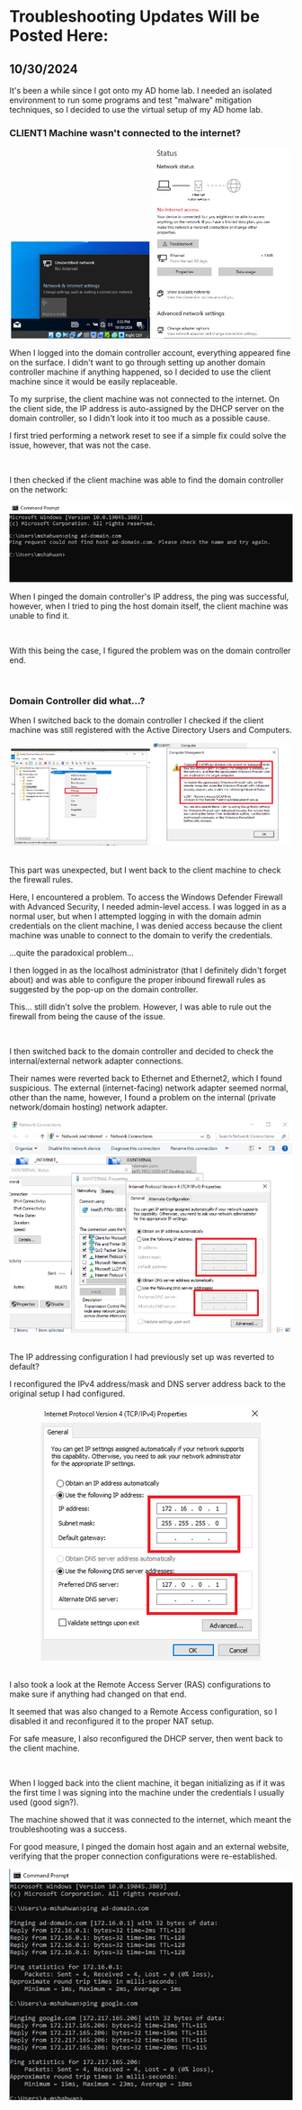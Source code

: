 # Troubleshooting Updates Will be Posted Here:

## 10/30/2024

It's been a while since I got onto my AD home lab.
I needed an isolated environment to run some programs and test "malware" mitigation techniques, so I decided to use the virtual setup of my AD home lab.

### CLIENT1 Machine wasn't connected to the internet?
<div align="center">
	<img width = "49%" src="https://github.com/mohammedshahwan/Active-Directory/blob/main/assets/Troubleshooting1/Trb1.png">
  <img width = "49%" src="https://github.com/mohammedshahwan/Active-Directory/blob/main/assets/Troubleshooting1/Trb2.png">
</div>

When I logged into the domain controller account, everything appeared fine on the surface. I didn't want to go through setting up another domain controller machine if anything happened,
so I decided to use the client machine since it would be easily replaceable.

To my surprise, the client machine was not connected to the internet. On the client side, the IP address is auto-assigned by the DHCP server on the domain controller, so I didn't look into it too much as a possible cause.

I first tried performing a network reset to see if a simple fix could solve the issue, however, that was not the case.

<br />

I then checked if the client machine was able to find the domain controller on the network:

<div align="center">
	<img src="https://github.com/mohammedshahwan/Active-Directory/blob/main/assets/Troubleshooting1/Trb3.png">
</div>

When I pinged the domain controller's IP address, the ping was successful, however, when I tried to ping the host domain itself, the client machine was unable to find it.

<br />

With this being the case, I figured the problem was on the domain controller end.

<br />

### Domain Controller did what...?

When I switched back to the domain controller I checked if the client machine was still registered with the Active Directory Users and Computers.

<div align="center">
	<img width = "49%" src="https://github.com/mohammedshahwan/Active-Directory/blob/main/assets/Troubleshooting1/Trb4.png">
  <img width = "49%" src="https://github.com/mohammedshahwan/Active-Directory/blob/main/assets/Troubleshooting1/Trb5.png">
</div>

<br />

This part was unexpected, but I went back to the client machine to check the firewall rules.

Here, I encountered a problem. To access the Windows Defender Firewall with Advanced Security, I needed admin-level access. I was logged in as a normal user, but when I attempted logging in with the domain admin credentials on the client machine, I was denied access because the client machine was unable to connect to the domain to verify the credentials.

...quite the paradoxical problem...

I then logged in as the localhost administrator (that I definitely didn't forget about) and was able to configure the proper inbound firewall rules as suggested by the pop-up on the domain controller.

This... still didn't solve the problem. However, I was able to rule out the firewall from being the cause of the issue.

<br />

I then switched back to the domain controller and decided to check the internal/external network adapter connections.

Their names were reverted back to Ethernet and Ethernet2, which I found suspicious. The external (internet-facing) network adapter seemed normal, other than the name, however, I found a problem on the internal (private network/domain hosting) network adapter.

<div align="center">
	<img src="https://github.com/mohammedshahwan/Active-Directory/blob/main/assets/Troubleshooting1/Trb6.png">
</div>

<br />

The IP addressing configuration I had previously set up was reverted to default?

I reconfigured the IPv4 address/mask and DNS server address back to the original setup I had configured.

<div align="center">
	<img src="https://github.com/mohammedshahwan/Active-Directory/blob/main/assets/Troubleshooting1/Trb7.png">
</div>

<br />

I also took a look at the Remote Access Server (RAS) configurations to make sure if anything had changed on that end.

It seemed that was also changed to a Remote Access configuration, so I disabled it and reconfigured it to the proper NAT setup.

For safe measure, I also reconfigured the DHCP server, then went back to the client machine.

<br />

When I logged back into the client machine, it began initializing as if it was the first time I was signing into the machine under the credentials I usually used (good sign?).

The machine showed that it was connected to the internet, which meant the troubleshooting was a success.

For good measure, I pinged the domain host again and an external website, verifying that the proper connection configurations were re-established.

<div align="center">
	<img src="https://github.com/mohammedshahwan/Active-Directory/blob/main/assets/Troubleshooting1/Trb8.png">
</div>






